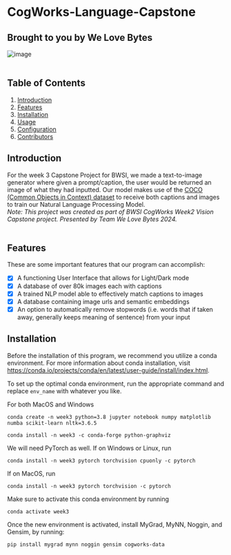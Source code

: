 # CogWorks-Language-Capstone
## Brought to you by We Love Bytes
![image](https://github.com/user-attachments/assets/7fae1fdf-7ea8-4563-8c20-559208ea15e1)
<br/>
<br/>

## Table of Contents
1. [Introduction](#introduction)
2. [Features](#features)
3. [Installation](#installation)
4. [Usage](#usage)
5. [Configuration](#configuration)
6. [Contributors](#contributors)

## Introduction
For the week 3 Capstone Project for BWSI, we made a text-to-image generator where given a prompt/caption, the user would be returned an image of what they had inputted. 
Our model makes use of the [COCO (Common Objects in Context) dataset](https://cocodataset.org/#home) to receive both captions and images to train our Natural Language Processing Model. 
<br/>
*Note: This project was created as part of BWSI CogWorks Week2 Vision Capstone project.*
*Presented by Team We Love Bytes 2024.*
<br/>
<br/>
## Features
These are some important features that our program can accomplish:
- [x] A functioning User Interface that allows for Light/Dark mode
- [x] A database of over 80k images each with captions
- [x] A trained NLP model able to effectively match captions to images
- [x] A database containing image urls and semantic embeddings
- [x] An option to automatically remove stopwords (i.e. words that if taken away, generally keeps meaning of sentence) from your input

## Installation

Before the installation of this program, we recommend you utilize a conda environment.
For more information about conda installation, visit https://conda.io/projects/conda/en/latest/user-guide/install/index.html.

To set up the optimal conda environment, run the appropriate command and replace `env_name` with whatever you like.

For both MacOS and Windows
```
conda create -n week3 python=3.8 jupyter notebook numpy matplotlib numba scikit-learn nltk=3.6.5
```
```
conda install -n week3 -c conda-forge python-graphviz
```

We will need PyTorch as well. If on Windows or Linux, run
```
conda install -n week3 pytorch torchvision cpuonly -c pytorch
```

If on MacOS, run
```
conda install -n week3 pytorch torchvision -c pytorch
```

Make sure to activate this conda environment by running
```
conda activate week3
```
Once the new environment is activated, install MyGrad, MyNN, Noggin, and Gensim, by running:
```
pip install mygrad mynn noggin gensim cogworks-data
```



